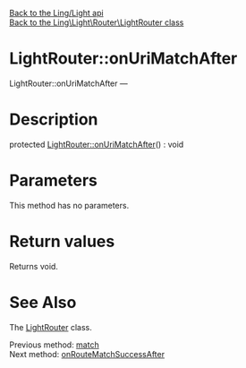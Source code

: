 [Back to the Ling/Light api](https://github.com/lingtalfi/Light/blob/master/doc/api/Ling/Light.md)<br>
[Back to the Ling\Light\Router\LightRouter class](https://github.com/lingtalfi/Light/blob/master/doc/api/Ling/Light/Router/LightRouter.md)


LightRouter::onUriMatchAfter
================



LightRouter::onUriMatchAfter — 




Description
================


protected [LightRouter::onUriMatchAfter](https://github.com/lingtalfi/Light/blob/master/doc/api/Ling/Light/Router/LightRouter/onUriMatchAfter.md)() : void









Parameters
================

This method has no parameters.


Return values
================

Returns void.








See Also
================

The [LightRouter](https://github.com/lingtalfi/Light/blob/master/doc/api/Ling/Light/Router/LightRouter.md) class.

Previous method: [match](https://github.com/lingtalfi/Light/blob/master/doc/api/Ling/Light/Router/LightRouter/match.md)<br>Next method: [onRouteMatchSuccessAfter](https://github.com/lingtalfi/Light/blob/master/doc/api/Ling/Light/Router/LightRouter/onRouteMatchSuccessAfter.md)<br>

